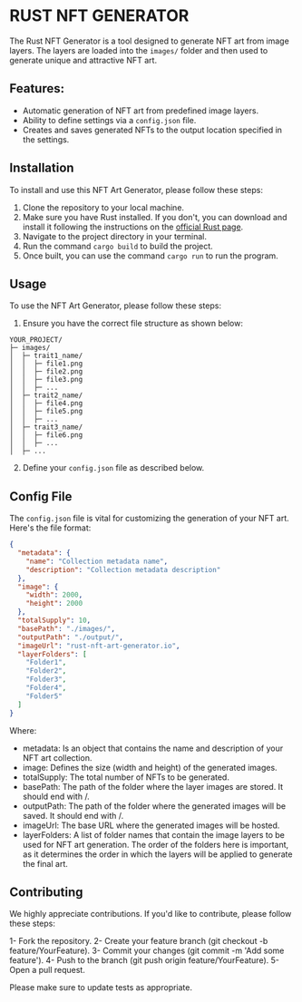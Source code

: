 # RUST NFT GENERATOR

The Rust NFT Generator is a tool designed to generate NFT art from image layers. The layers are loaded into the `images/` folder and then used to generate unique and attractive NFT art.

## Features:

- Automatic generation of NFT art from predefined image layers.
- Ability to define settings via a `config.json` file.
- Creates and saves generated NFTs to the output location specified in the settings.

## Installation

To install and use this NFT Art Generator, please follow these steps:

1. Clone the repository to your local machine.
2. Make sure you have Rust installed. If you don't, you can download and install it following the instructions on the [official Rust page](https://www.rust-lang.org/tools/install).
3. Navigate to the project directory in your terminal.
4. Run the command `cargo build` to build the project.
5. Once built, you can use the command `cargo run` to run the program.

## Usage

To use the NFT Art Generator, please follow these steps:

1. Ensure you have the correct file structure as shown below:

```
YOUR_PROJECT/
├─ images/
│  ├─ trait1_name/
│  │  ├─ file1.png
│  │  ├─ file2.png
│  │  ├─ file3.png
│  │  ├─ ...
│  ├─ trait2_name/
│  │  ├─ file4.png
│  │  ├─ file5.png
│  │  ├─ ...
│  ├─ trait3_name/
│  │  ├─ file6.png
│  │  ├─ ...
│  ├─ ...
```

2. Define your `config.json` file as described below.

## Config File

The `config.json` file is vital for customizing the generation of your NFT art. Here's the file format:

```json
{
  "metadata": {
    "name": "Collection metadata name",
    "description": "Collection metadata description"
  },
  "image": {
    "width": 2000,
    "height": 2000
  },
  "totalSupply": 10,
  "basePath": "./images/",
  "outputPath": "./output/",
  "imageUrl": "rust-nft-art-generator.io",
  "layerFolders": [
    "Folder1",
    "Folder2",
    "Folder3",
    "Folder4",
    "Folder5"
  ]
}
```

Where:

- metadata: Is an object that contains the name and description of your NFT art collection.
- image: Defines the size (width and height) of the generated images.
- totalSupply: The total number of NFTs to be generated.
- basePath: The path of the folder where the layer images are stored. It should end with /.
- outputPath: The path of the folder where the generated images will be saved. It should end with /.
- imageUrl: The base URL where the generated images will be hosted.
- layerFolders: A list of folder names that contain the image layers to be used for NFT art generation. The order of the folders here is important, as it determines the order in which the layers will be applied to generate the final art.


## Contributing

We highly appreciate contributions. If you'd like to contribute, please follow these steps:

1- Fork the repository.
2- Create your feature branch (git checkout -b feature/YourFeature).
3- Commit your changes (git commit -m 'Add some feature').
4- Push to the branch (git push origin feature/YourFeature).
5- Open a pull request.

Please make sure to update tests as appropriate.


